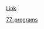 [Link](https://www.youtube.com/watch?v=OZIRAavoGng&list=PLjVLYmrlmjGcQfNj_SLlLV4Ytf39f8BF7)

[77-programs](https://www.youtube.com/watch?v=78FsbjYSWIU&list=PLjVLYmrlmjGf3jtxG8lSo-zaPktQ7YbUw)
